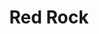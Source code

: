 ---
language: id
layout: product-item
title: Red Rock
description: Description in &amp; Red Rock
keyword: keyword in Red Rock
image: /images/Red-Rock1.jpg
sub-title: Coping 12x12 & 12x24
article-1: Height &#58; 12″ <br>Length &#58; 12″ or 24″ call for availability <br>Thickness &#58; 1.5″ <br>Color &#58; Tan with shades of red and black speckled veins
title-right: Red Rock
article-right: Red Rock
title-2: Red Rock
article-2: Red Rock
article-3: Red Rock
alt-slide1: Red Rock
alt-slide2: Red Rock
alt-slide3: Red Rock
slide1: /images/Red-Rock1.jpg
slide2: /images/Red-Rock1.jpg
slide3: /images/Red-Rock1.jpg
---
